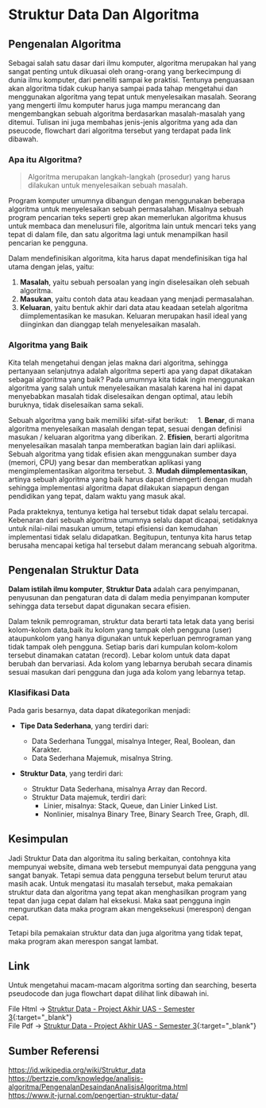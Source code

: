 # Struktur Data Dan Algoritma

## Pengenalan Algoritma
Sebagai salah satu dasar dari ilmu komputer, algoritma merupakan hal yang sangat penting untuk dikuasai oleh orang-orang yang berkecimpung di dunia ilmu komputer, dari peneliti sampai ke praktisi. Tentunya penguasaan akan algoritma tidak cukup hanya sampai pada tahap mengetahui dan menggunakan algoritma yang tepat untuk menyelesaikan masalah. Seorang yang mengerti ilmu komputer harus juga mampu merancang dan mengembangkan sebuah algoritma berdasarkan masalah-masalah yang ditemui. Tulisan ini juga membahas jenis-jenis algoritma yang ada dan pseucode, flowchart dari algoritma tersebut yang terdapat pada link dibawah.

### Apa itu Algoritma?
> Algoritma merupakan langkah-langkah (prosedur) yang harus dilakukan untuk menyelesaikan sebuah masalah.

Program komputer umumnya dibangun dengan menggunakan beberapa algoritma untuk menyelesaikan sebuah permasalahan. Misalnya sebuah program pencarian teks seperti grep akan memerlukan algoritma khusus untuk membaca dan menelusuri file, algoritma lain untuk mencari teks yang tepat di dalam file, dan satu algoritma lagi untuk menampilkan hasil pencarian ke pengguna.

Dalam mendefinisikan algoritma, kita harus dapat mendefinisikan tiga hal utama dengan jelas, yaitu:
  1. **Masalah**, yaitu sebuah persoalan yang ingin diselesaikan oleh sebuah algoritma.
  2. **Masukan**, yaitu contoh data atau keadaan yang menjadi permasalahan.
  3. **Keluaran**, yaitu bentuk akhir dari data atau keadaan setelah algoritma diimplementasikan ke masukan. Keluaran merupakan hasil ideal yang diinginkan dan dianggap telah menyelesaikan masalah.

### Algoritma yang Baik
Kita telah mengetahui dengan jelas makna dari algoritma, sehingga pertanyaan selanjutnya adalah algoritma seperti apa yang dapat dikatakan sebagai algoritma yang baik? Pada umumnya kita tidak ingin menggunakan algoritma yang salah untuk menyelesaikan masalah karena hal ini dapat menyebabkan masalah tidak diselesaikan dengan optimal, atau lebih buruknya, tidak diselesaikan sama sekali.

Sebuah algoritma yang baik memiliki sifat-sifat berikut:
&nbsp;&nbsp;&nbsp;&nbsp;1. **Benar**, di mana algoritma menyelesaikan masalah dengan tepat, sesuai dengan definisi masukan / keluaran algoritma yang diberikan.
  2. **Efisien**, berarti algoritma menyelesaikan masalah tanpa memberatkan bagian lain dari apliikasi. Sebuah algoritma yang tidak efisien akan menggunakan sumber daya (memori, CPU) yang besar dan memberatkan aplikasi yang mengimplementasikan algoritma tersebut.
  3. **Mudah diimplementasikan**, artinya sebuah algoritma yang baik harus dapat dimengerti dengan mudah sehingga implementasi algoritma dapat dilakukan siapapun dengan pendidikan yang tepat, dalam waktu yang masuk akal.

Pada prakteknya, tentunya ketiga hal tersebut tidak dapat selalu tercapai. Kebenaran dari sebuah algoritma umumnya selalu dapat dicapai, setidaknya untuk nilai-nilai masukan umum, tetapi efisiensi dan kemudahan implementasi tidak selalu didapatkan. Begitupun, tentunya kita harus tetap berusaha mencapai ketiga hal tersebut dalam merancang sebuah algoritma.

## Pengenalan Struktur Data
**Dalam istilah ilmu komputer**, **Struktur Data** adalah cara penyimpanan, penyusunan dan pengaturan data di dalam media penyimpanan komputer sehingga data tersebut dapat digunakan secara efisien.

Dalam teknik pemrograman, struktur data berarti tata letak data yang berisi kolom-kolom data,baik itu kolom yang tampak oleh pengguna (user) ataupunkolom yang hanya digunakan untuk keperluan pemrograman yang tidak tampak oleh pengguna. Setiap baris dari kumpulan kolom-kolom tersebut dinamakan catatan (record). Lebar kolom untuk data dapat berubah dan bervariasi. Ada kolom yang lebarnya berubah secara dinamis sesuai masukan dari pengguna dan juga ada kolom yang lebarnya tetap.

### Klasifikasi Data
Pada garis besarnya, data dapat dikategorikan menjadi:
- **Tipe Data Sederhana**, yang terdiri dari:
  -  Data Sederhana Tunggal, misalnya Integer, Real, Boolean, dan Karakter.
  -  Data Sederhana Majemuk, misalnya String.

- **Struktur Data**, yang terdiri dari:
  * Struktur Data Sederhana, misalnya Array dan Record.
  * Struktur Data majemuk, terdiri dari: 
    *  Linier, misalnya: Stack, Queue, dan Linier Linked List.
    *  Nonlinier, misalnya Binary Tree, Binary Search Tree, Graph, dll.

## Kesimpulan
Jadi Struktur Data dan algoritma itu saling berkaitan, contohnya kita mempunyai website, dimana web tersebut mempunyai data pengguna yang sangat banyak. Tetapi semua data pengguna tersebut belum terurut atau masih acak. Untuk mengatasi itu masalah tersebut, maka pemakaian struktur data dan algoritma yang tepat akan menghasilkan program yang tepat dan juga cepat dalam hal eksekusi. Maka saat pengguna ingin mengurutkan data maka program akan mengeksekusi (merespon) dengan cepat.

Tetapi bila pemakaian struktur data dan juga algoritma yang tidak tepat, maka program akan merespon sangat lambat.

## Link
Untuk mengetahui macam-macam algoritma sorting dan searching, beserta pseudocode dan juga flowchart dapat dilihat link dibawah ini.

File Html -> [Struktur Data - Project Akhir UAS - Semester 3](https://nuevoquerto.github.io/project.html){:target="_blank"}<br />
File Pdf -> [Struktur Data - Project Akhir UAS - Semester 3](https://drive.google.com/file/d/1YbX2IXexd-xmX4-AWpaHSOoHenn6liPh/view?usp=sharing){:target="_blank"}

## Sumber Referensi
https://id.wikipedia.org/wiki/Struktur_data<br />
https://bertzzie.com/knowledge/analisis-algoritma/PengenalanDesaindanAnalisisAlgoritma.html<br />
https://www.it-jurnal.com/pengertian-struktur-data/
